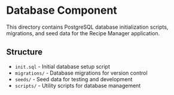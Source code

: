 # Database Component

This directory contains PostgreSQL database initialization scripts, migrations, and seed data for the Recipe Manager application.

## Structure
- `init.sql` - Initial database setup script
- `migrations/` - Database migrations for version control
- `seeds/` - Seed data for testing and development
- `scripts/` - Utility scripts for database management
